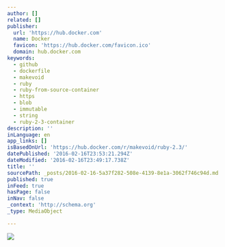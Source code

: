 ```yaml
---
author: []
related: []
publisher:
  url: 'https://hub.docker.com'
  name: Docker
  favicon: 'https://hub.docker.com/favicon.ico'
  domain: hub.docker.com
keywords:
  - github
  - dockerfile
  - makevoid
  - ruby
  - ruby-from-source-container
  - https
  - blob
  - immutable
  - string
  - ruby-2-3-container
description: ''
inLanguage: en
app_links: []
isBasedOnUrl: 'https://hub.docker.com/r/makevoid/ruby-2.3/'
datePublished: '2016-02-16T23:53:21.294Z'
dateModified: '2016-02-16T23:49:17.738Z'
title: ''
sourcePath: _posts/2016-02-16-5a37f282-508e-4139-8e1a-3062f746c94d.md
published: true
inFeed: true
hasPage: false
inNav: false
_context: 'http://schema.org'
_type: MediaObject

---
```

<article style=""><img src="https://hub.docker.com/v2/users/makevoid/avatar/" /></article>